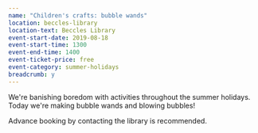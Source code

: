 ```yaml
---
name: "Children's crafts: bubble wands"
location: beccles-library
location-text: Beccles Library
event-start-date: 2019-08-18
event-start-time: 1300
event-end-time: 1400
event-ticket-price: free
event-category: summer-holidays
breadcrumb: y
---
```


We're banishing boredom with activities throughout the summer holidays. Today we're making bubble wands and blowing bubbles!

Advance booking by contacting the library is recommended.
